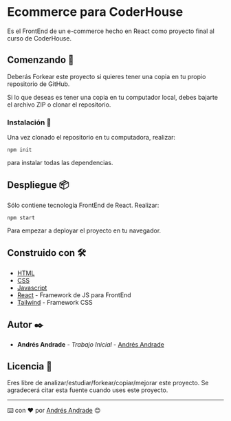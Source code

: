 # Ecommerce para CoderHouse

Es el FrontEnd de un e-commerce hecho en React como proyecto final al curso de CoderHouse.

## Comenzando 🚀

Deberás Forkear este proyecto si quieres tener una copia en tu propio repositorio de GitHub.

Si lo que deseas es tener una copia en tu computador local, debes bajarte el archivo ZIP o clonar el repositorio.

### Instalación 🔧

Una vez clonado el repositorio en tu computadora, realizar:
```
npm init
```
para instalar todas las dependencias.

## Despliegue 📦

Sólo contiene tecnología FrontEnd de React. Realizar:

``` 
npm start
```
Para empezar a deployar el proyecto en tu navegador.

## Construido con 🛠️

* [HTML](http://www.dropwizard.io/1.0.2/docs/)
* [CSS](https://maven.apache.org/)
* [Javascript](https://rometools.github.io/rome/)
* [React](https://reactjs.org/) - Framework de JS para FrontEnd
* [Tailwind](https://tailwindcss.com/docs/installation) - Framework CSS

## Autor ✒️

* **Andrés Andrade** - *Trabajo Inicial* - [Andrés Andrade](https://github.com/Buxtehud)

## Licencia 📄

Eres libre de analizar/estudiar/forkear/copiar/mejorar este proyecto. Se agradecerá citar esta fuente cuando uses este proyecto.


---
⌨️ con ❤️ por [Andrés Andrade](https://github.com/Buxtehud) 😊